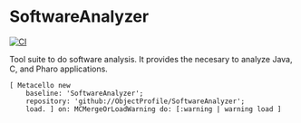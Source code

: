 # SoftwareAnalyzer
<!-- [![Build Status](https://travis-ci.com/ObjectProfile/SoftwareAnalyzer.svg?branch=master)](https://travis-ci.com/ObjectProfile/SoftwareAnalyzer) -->
[![CI](https://github.com/ObjectProfile/SoftwareAnalyzer/actions/workflows/runTest.yml/badge.svg)](https://github.com/ObjectProfile/SoftwareAnalyzer/actions/workflows/runTest.yml)

Tool suite to do software analysis. It provides the necesary to analyze Java, C, and Pharo applications. 

```Smalltalk
[ Metacello new
    baseline: 'SoftwareAnalyzer';
    repository: 'github://ObjectProfile/SoftwareAnalyzer';
    load. ] on: MCMergeOrLoadWarning do: [:warning | warning load ]
```
